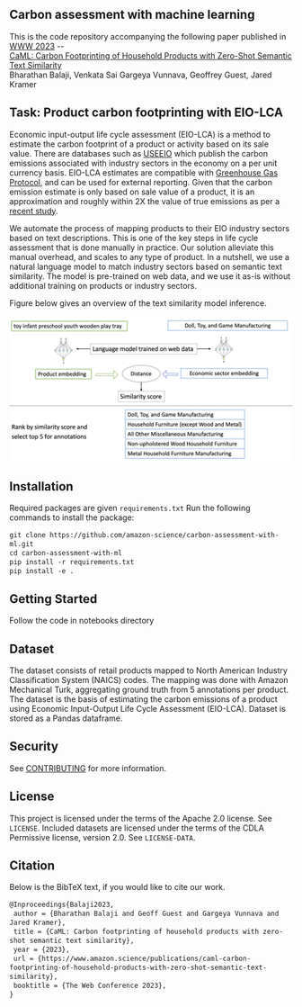 ## Carbon assessment with machine learning

This is the code repository accompanying the following paper published in [WWW 2023](https://www2023.thewebconf.org/calls/special-tracks/web4good/) -- \
[CaML: Carbon Footprinting of Household Products with Zero-Shot Semantic Text Similarity](https://www.amazon.science/publications/caml-carbon-footprinting-of-household-products-with-zero-shot-semantic-text-similarity) \
Bharathan Balaji, Venkata Sai Gargeya Vunnava, Geoffrey Guest, Jared Kramer

## Task: Product carbon footprinting with EIO-LCA

Economic input-output life cycle assessment (EIO-LCA) is a method to estimate the carbon footprint of a product or activity based on its sale value. There are databases such as [USEEIO](https://www.epa.gov/land-research/us-environmentally-extended-input-output-useeio-technical-content) which publish the carbon emissions associated with industry sectors in the economy on a per unit currency basis. EIO-LCA estimates are compatible with [Greenhouse Gas Protocol](https://ghgprotocol.org/), and can be used for external reporting. Given that the carbon emission estimate is only based on sale value of a product, it is an approximation and roughly within 2X the value of true emissions as per a [recent study](https://onlinelibrary.wiley.com/doi/pdf/10.1111/jiec.13271). 

We automate the process of mapping products to their EIO industry sectors based on text descriptions. This is one of the key steps in life cycle assessment that is done manually in practice. Our solution alleviate this manual overhead, and scales to any type of product. In a nutshell, we use a natural language model to match industry sectors based on semantic text similarity. The model is pre-trained on web data, and we use it as-is without additional training on products or industry sectors.

Figure below gives an overview of the text similarity model inference.

<img src="images/sbert_model.png"  width="800">

## Installation
Required packages are given `requirements.txt`
Run the following commands to install the package:
```
git clone https://github.com/amazon-science/carbon-assessment-with-ml.git
cd carbon-assessment-with-ml
pip install -r requirements.txt
pip install -e .
```

## Getting Started
Follow the code in notebooks directory

## Dataset
The dataset consists of retail products mapped to North American Industry Classification System (NAICS) codes. The
mapping was done with Amazon Mechanical Turk, aggregating ground truth from 5 annotations per product. The dataset is the basis of estimating the carbon emissions of a product using Economic Input-Output Life Cycle Assessment (EIO-LCA). Dataset is stored as a Pandas dataframe. 

## Security

See [CONTRIBUTING](CONTRIBUTING.md#security-issue-notifications) for more information.

## License

This project is licensed under the terms of the Apache 2.0 license. See `LICENSE`.
Included datasets are licensed under the terms of the CDLA Permissive license, version 2.0. See `LICENSE-DATA`.

## Citation

Below is the BibTeX text, if you would like to cite our work.

```
@Inproceedings{Balaji2023,
 author = {Bharathan Balaji and Geoff Guest and Gargeya Vunnava and Jared Kramer},
 title = {CaML: Carbon footprinting of household products with zero-shot semantic text similarity},
 year = {2023},
 url = {https://www.amazon.science/publications/caml-carbon-footprinting-of-household-products-with-zero-shot-semantic-text-similarity},
 booktitle = {The Web Conference 2023},
}
```
